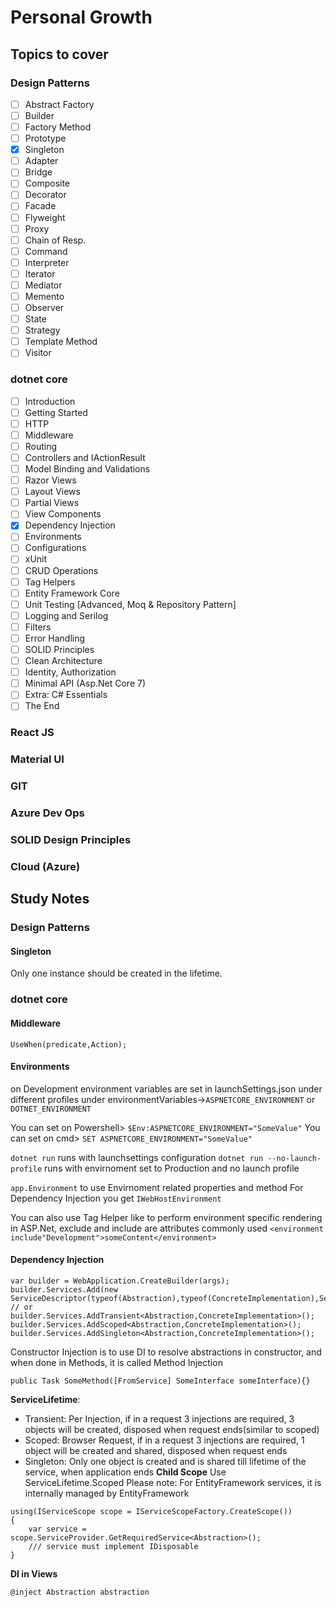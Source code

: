 # Personal Growth

## Topics to cover

### Design Patterns
 - [ ] Abstract Factory
 - [ ] Builder
 - [ ] Factory Method
 - [ ] Prototype
 - [X] Singleton
 - [ ] Adapter
 - [ ] Bridge
 - [ ] Composite
 - [ ] Decorator
 - [ ] Facade
 - [ ] Flyweight
 - [ ] Proxy
 - [ ] Chain of Resp.
 - [ ] Command
 - [ ] Interpreter
 - [ ] Iterator
 - [ ] Mediator
 - [ ] Memento
 - [ ] Observer
 - [ ] State
 - [ ] Strategy
 - [ ] Template Method
 - [ ] Visitor

### dotnet core
 - [ ] Introduction
 - [ ] Getting Started
 - [ ] HTTP
 - [ ] Middleware
 - [ ] Routing
 - [ ] Controllers and IActionResult
 - [ ] Model Binding and Validations
 - [ ] Razor Views
 - [ ] Layout Views
 - [ ] Partial Views
 - [ ] View Components
 - [X] Dependency Injection
 - [ ] Environments
 - [ ] Configurations
 - [ ] xUnit
 - [ ] CRUD Operations
 - [ ] Tag Helpers
 - [ ] Entity Framework Core
 - [ ] Unit Testing [Advanced, Moq & Repository Pattern]
 - [ ] Logging and Serilog
 - [ ] Filters
 - [ ] Error Handling
 - [ ] SOLID Principles
 - [ ] Clean Architecture
 - [ ] Identity, Authorization
 - [ ] Minimal API (Asp.Net Core 7)
 - [ ] Extra: C# Essentials
 - [ ] The End

### React JS
### Material UI
### GIT
### Azure Dev Ops
### SOLID Design Principles
### Cloud (Azure)

## Study Notes
### Design Patterns
#### Singleton
Only one instance should be created in the lifetime.

### dotnet core
#### Middleware
```
UseWhen(predicate,Action);
```

#### Environments
on Development environment variables are set in launchSettings.json under different profiles under environmentVariables->`ASPNETCORE_ENVIRONMENT` or `DOTNET_ENVIRONMENT`

You can set on Powershell> `$Env:ASPNETCORE_ENVIRONMENT="SomeValue"`
You can set on cmd> `SET ASPNETCORE_ENVIRONMENT="SomeValue"`

`dotnet run` runs with launchsettings configuration
`dotnet run --no-launch-profile` runs with envirnoment set to Production and no launch profile

`app.Environment` to use Envirnoment related properties and method
For Dependency Injection you get `IWebHostEnvironment` 

You can also use Tag Helper like <environment></environment> to perform environment specific rendering in ASP.Net, exclude and include are attributes commonly used
```<environment include"Development">someContent</environment>```

#### Dependency Injection

```
var builder = WebApplication.CreateBuilder(args);
builder.Services.Add(new ServiceDescriptor(typeof(Abstraction),typeof(ConcreteImplementation),ServiceLifetime);
// or
builder.Services.AddTransient<Abstraction,ConcreteImplementation>();
builder.Services.AddScoped<Abstraction,ConcreteImplementation>();
builder.Services.AddSingleton<Abstraction,ConcreteImplementation>();
```
Constructor Injection is to use DI to resolve abstractions in constructor, and when done in Methods, it is called Method Injection
```
public Task SomeMethod([FromService] SomeInterface someInterface){}
```
**ServiceLifetime**:
 - Transient: Per Injection, if in a request 3 injections are required, 3 objects will be created, disposed when request ends(similar to scoped)
 - Scoped: Browser Request, if in a request 3 injections are required, 1 object will be created and shared, disposed when request ends
 - Singleton: Only one object is created and is shared till lifetime of the service, when application ends
**Child Scope**
Use ServiceLifetime.Scoped
Please note: For EntityFramework services, it is internally managed by EntityFramework
```
using(IServiceScope scope = IServiceScopeFactory.CreateScope())
{
    var service = scope.ServiceProvider.GetRequiredService<Abstraction>();
    /// service must implement IDisposable
}
```
**DI in Views**
```
@inject Abstraction abstraction
```
